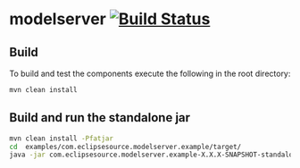 # modelserver [![Build Status](https://travis-ci.org/eclipsesource/modelserver.svg?branch=master)](https://travis-ci.org/eclipsesource/modelserver)
## Build
To build and test the components execute the following in the root directory:
```bash
mvn clean install
```

## Build and run the standalone jar
```bash
mvn clean install -Pfatjar
cd  examples/com.eclipsesource.modelserver.example/target/
java -jar com.eclipsesource.modelserver.example-X.X.X-SNAPSHOT-standalone.jar
```
